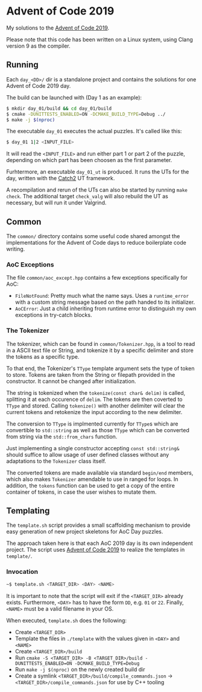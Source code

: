 # Advent of Code 2019 #

My solutions to the [Advent of Code 2019](https://adventofcode.com/2019).

Please note that this code has been written on a Linux system, using Clang
version 9 as the compiler.

## Running ##

Each `day_<DD>/` dir is a standalone project and contains the solutions for
one Advent of Code 2019 day.

The build can be launched with (Day 1 as an example):
```bash
$ mkdir day_01/build && cd day_01/build
$ cmake -DUNITTESTS_ENABLED=ON -DCMAKE_BUILD_TYPE=Debug ../
$ make -j $(nproc)
```

The executable `day_01` executes the actual puzzles. It's
called like this:

```bash
$ day_01 1|2 <INPUT_FILE>
```

It will read the `<INPUT_FILE>` and run either part 1 or part 2 of the puzzle,
depending on which part has been choosen as the first parameter.

Furhtermore, an executable `day_01_ut` is produced. It runs the UTs for the day,
written with the [Catch2](https://github.com/catchorg/Catch2) UT framework.

A recompilation and rerun of the UTs can also be started by running `make check`.
The additional target `check_valg` will also rebuild the UT as necessary,
but will run it under Valgrind.

## Common ##

The `common/` directory contains some useful code shared amongst the
implementations for the Advent of Code days to reduce boilerplate code
writing.

### AoC Exceptions ###

The file `common/aoc_except.hpp` contains a few exceptions specifically
for AoC:

* `FileNotFound`: Pretty much what the name says. Uses a `runtime_error`
  with a custom string message based on the path handed to its initializer.
* `AoCError`: Just a child inheriting from runtime error to distinguish
  my own exceptions in try-catch blocks.

### The Tokenizer ###

The tokenizer, which can be found in `common/Tokenizer.hpp`, is a tool to
read in a ASCII text file or String, and tokenize it by a specific delimiter
and store the tokens as a specific type.

To that end, the Tokenizer's `TType` template argument sets the type of token
to store. Tokens are taken from the String or filepath provided in the
constructor. It cannot be changed after initialization. 

The string is tokenized when the `tokenize(const char& delim)` is called,
splitting it at each occurence of `delim`. The tokens are then coverted
to `TType` and stored.
Calling `tokenize()` with another delimiter will clear the current tokens
and retokenize the input according to the new delimiter.

The conversion to `TType` is implmented currently for `TType`s which are
convertible to `std::string` as well as those `TType` which can be
converted from string via the `std::from_chars` function.

Just implementing a single constructor accepting `const std::string&`
should suffice to allow usage of user defined classes without any
adaptations to the `Tokenizer` class itself.

The converted tokens are made available via standard `begin/end`
members, which also makes `Tokenizer` amendable to use in ranged
for loops.
In addition, the `tokens` function can be used to get a copy of 
the entire container of tokens, in case the user wishes to mutate
them.

## Templating ##

The `template.sh` script provides a small scaffolding mechanism to provide
easy generation of new project skeletons for AoC Day puzzles.

The approach taken here is that each AoC 2019 day is its own independent
project. The script uses [Advent of Code 2019](https://github.com/tests-always-included/mo)
to realize the templates in `template/`.

### Invocation ###

```bash
~$ template.sh <TARGET_DIR> <DAY> <NAME> 
```

It is important to note that the script will exit if the `<TARGET_DIR>` already exists.
Furthermore, `<DAY>` has to have the form `DD`, e.g. `01` or `22`. Finally, `<NAME>` must
be a valid filename in your OS.

When executed, `template.sh` does the following:

- Create `<TARGET_DIR>`
- Template the files in `./template` with the values given in `<DAY>` and `<NAME>`
- Create `<TARGET_DIR>/build`
- Run `cmake -S <TARGET_DIR> -B <TARGET_DIR>/build -DUNITTESTS_ENABLED=ON -DCMAKE_BUILD_TYPE=Debug`
- Run `make -j $(nproc)` on the newly created build dir
- Create a symlink `<TARGET_DIR>/build/compile_commands.json` -> `<TARGET_DIR>/compile_commands.json`
  for use by C++ tooling

